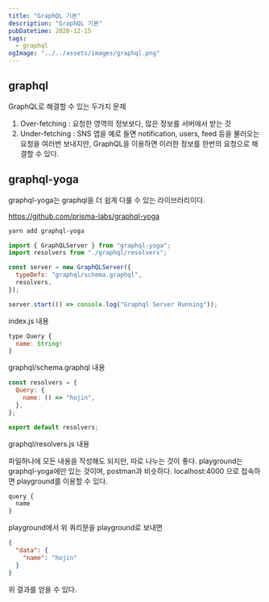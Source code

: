 ```yaml
---
title: "GraphQL 기본"
description: "GraphQL 기본"
pubDatetime: 2020-12-15
tags:
  - graphql
ogImage: "../../assets/images/graphql.png"
---
```


## graphql

GraphQL로 해결할 수 있는 두가지 문제

1. Over-fetching : 요청한 영역의 정보보다, 많은 정보를 서버에서 받는 것
2. Under-fetching : SNS 앱을 예로 들면 notification, users, feed 등을 불러오는 요청을 여러번 보내지만, GraphQL을 이용하면 이러한 정보를 한번의 요청으로 해결할 수 있다.

## graphql-yoga

graphql-yoga는 graphql을 더 쉽게 다룰 수 있는 라이브러리이다.

<https://github.com/prisma-labs/graphql-yoga>

```bash
yarn add graphql-yoga
```

```js
import { GraphQLServer } from "graphql-yoga";
import resolvers from "./graphql/resolvers";

const server = new GraphQLServer({
  typeDefs: "graphql/schema.graphql",
  resolvers,
});

server.start(() => console.log("Graphql Server Running"));
```

index.js 내용

```js
type Query {
  name: String!
}
```

graphql/schema.graphql 내용

```js
const resolvers = {
  Query: {
    name: () => "hojin",
  },
};

export default resolvers;
```

graphql/resolvers.js 내용

파일하나에 모든 내용을 작성해도 되지만, 따로 나누는 것이 좋다.
playground는 graphql-yoga에만 있는 것이며, postman과 비슷하다.
localhost:4000 으로 접속하면 playground를 이용할 수 있다.

```js
query {
  name
}
```

playground에서 위 쿼리문을 playground로 보내면

```json
{
  "data": {
    "name": "hojin"
  }
}
```

위 결과를 얻을 수 있다.
